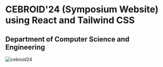 # CEBROID'24 (Symposium Website) using React and Tailwind CSS
## Department of Computer Science and Engineering

![cebroid24](https://github.com/user-attachments/assets/59b6cc52-ca9e-4312-ba5c-7db7983986a9)
